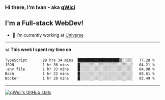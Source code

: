 ### Hi there, I'm Ivan - aka [qWici][website]

## I'm a Full-stack WebDev!
- 🔭 I’m currently working at [Universe][universe]

---

📊 **This week I spent my time on**
<!--START_SECTION:waka-->

```txt
TypeScript       29 hrs 34 mins  ███████████████████▒░░░░░   77.28 %
JSON             1 hr 36 mins    █░░░░░░░░░░░░░░░░░░░░░░░░   04.21 %
.env file        1 hr 33 mins    █░░░░░░░░░░░░░░░░░░░░░░░░   04.08 %
Bash             1 hr 22 mins    █░░░░░░░░░░░░░░░░░░░░░░░░   03.61 %
Docker           1 hr 20 mins    █░░░░░░░░░░░░░░░░░░░░░░░░   03.49 %
```

<!--END_SECTION:waka-->

---

[![qWici's GitHub stats](https://github-readme-stats.vercel.app/api?username=qWici)](https://github.com/qWici/github-readme-stats)

[website]: https://devkucher.com
[twitter]: https://twitter.com/KucherDev
[linkedin]: https://www.linkedin.com/in/ivankucher
[universe]: https://universeapps.limited
